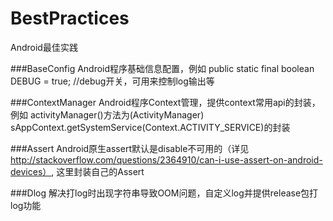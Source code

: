 # BestPractices
Android最佳实践

###BaseConfig
Android程序基础信息配置，例如
public static final boolean DEBUG = true;  //debug开关，可用来控制log输出等
   

###ContextManager
Android程序Context管理，提供context常用api的封装，例如
activityManager()方法为(ActivityManager) sAppContext.getSystemService(Context.ACTIVITY_SERVICE)的封装

###Assert
Android原生assert默认是disable不可用的（详见 http://stackoverflow.com/questions/2364910/can-i-use-assert-on-android-devices）,
这里封装自己的Assert

###Dlog
解决打log时出现字符串导致OOM问题，自定义log并提供release包打log功能
